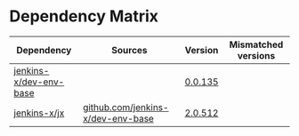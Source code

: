 # Dependency Matrix

Dependency | Sources | Version | Mismatched versions
---------- | ------- | ------- | -------------------
[jenkins-x/dev-env-base](https://github.com/jenkins-x/dev-env-base) |  | [0.0.135](https://github.com/jenkins-x/dev-env-base/releases/tag/v0.0.135) | 
[jenkins-x/jx](https://github.com/jenkins-x/jx) | [github.com/jenkins-x/dev-env-base](https://github.com/jenkins-x/dev-env-base) | [2.0.512](https://github.com/jenkins-x/jx/releases/tag/v2.0.512) | 
